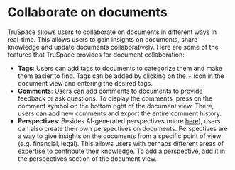 # Collaborate on documents

TruSpace allows users to collaborate on documents in different ways in real-time. This allows users to gain insights on documents, share knowledge and update documents collaboratively. Here are some of the features that TruSpace provides for document collaboration:

- **Tags**: Users can add tags to documents to categorize them and make them easier to find. Tags can be added by clicking on the *+* icon in the document view and entering the desired tags.
- **Comments**: Users can add comments to documents to provide feedback or ask questions. To display the comments, press on the comment symbol on the bottom right of the document view. There, users can add new comments and export the entire comment history.
- **Perspectives**: Besides AI-generated perspectives (more [here](../Smart%20features%20through%20AI/AI%20perspectives.md)), users can also create their own perspectives on documents. Perspectives are a way to give insights on the documents from a specific point of view (e.g. financial, legal). This allows users with perhaps different areas of expertise to contribute their knowledge. To add a perspective, add it in the perspectives section of the document view.